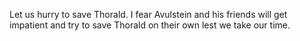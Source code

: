 Let us hurry to save Thorald. I fear Avulstein and his friends will get impatient and try to save Thorald on their own lest we take our time.
